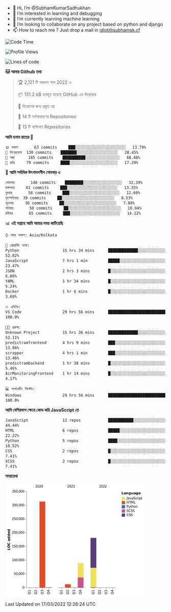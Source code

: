 - 👋 Hi, I’m @SubhamKumarSadhukhan
- 👀 I’m interested in learning and debugging
- 🌱 I’m currently learning machine learning
- 💞️ I’m looking to collaborate on any project based on python and django
- 📫 How to reach me ?
      Just drop a mail in idiot@subhamsk.cf

<!---
SubhamKumarSadhukhan/SubhamKumarSadhukhan is a ✨ special ✨ repository because its `README.md` (this file) appears on your GitHub profile.
You can click the Preview link to take a look at your changes.
--->


<!--START_SECTION:waka-->
![Code Time](http://img.shields.io/badge/Code%20Time-275%20hrs%2055%20mins-blue)

![Profile Views](http://img.shields.io/badge/%E0%A6%AA%E0%A7%8D%E0%A6%B0%E0%A7%8B%E0%A6%AB%E0%A6%BE%E0%A6%87%E0%A6%B2%20%E0%A6%A6%E0%A6%B0%E0%A7%8D%E0%A6%B6%E0%A6%A8-0-blue)

![Lines of code](https://img.shields.io/badge/%E0%A6%B9%E0%A7%8D%E0%A6%AF%E0%A6%BE%E0%A6%B2%E0%A7%8B%20%E0%A6%93%E0%A6%AF%E0%A6%BC%E0%A6%BE%E0%A6%B0%E0%A7%8D%E0%A6%B2%E0%A7%8D%E0%A6%A1%20%E0%A6%A5%E0%A7%87%E0%A6%95%E0%A7%87%20%E0%A6%86%E0%A6%AE%E0%A6%BF%20%E0%A6%B2%E0%A6%BF%E0%A6%96%E0%A7%87%E0%A6%9B%E0%A6%BF-597%20Thousand%20%E0%A6%95%E0%A7%8B%E0%A6%A1%E0%A7%87%E0%A6%B0%20%E0%A6%B2%E0%A6%BE%E0%A6%87%E0%A6%A8-blue)

**🐱 আমার Github তথ্য** 

> 🏆 2,121 টি অবদান সাল 2022 এ
 > 
> 📦 131.2 kB ব্যবহৃত হয়েছে GitHub এর স্টরেজের 
 > 
> 🚫 নিয়োগের জন্য প্রস্তুত নয়
 > 
> 📜 14 টি সর্বসাধারণের Repositories 
 > 
> 🔑 13 টি ব্যক্তিগত Repositories  
 > 
**আমি হলাম রাতের 🦉** 

```text
🌞 সকাল       63 commits     ███░░░░░░░░░░░░░░░░░░░░░░   13.79% 
🌆 দিনেরবেলা  130 commits    ███████░░░░░░░░░░░░░░░░░░   28.45% 
🌃 সন্ধা      185 commits    ██████████░░░░░░░░░░░░░░░   40.48% 
🌙 রাত্রি     79 commits     ████░░░░░░░░░░░░░░░░░░░░░   17.29%

```
📅 **আমি সর্বাধিক উৎপাদনশীল সোমবার এ** 

```text
সোমবার       148 commits    ████████░░░░░░░░░░░░░░░░░   32.39% 
মঙ্গলবার     61 commits     ███░░░░░░░░░░░░░░░░░░░░░░   13.35% 
বুধবার       58 commits     ███░░░░░░░░░░░░░░░░░░░░░░   12.69% 
বৃহস্পতিবার  39 commits     ██░░░░░░░░░░░░░░░░░░░░░░░   8.53% 
শুক্রবার     36 commits     ██░░░░░░░░░░░░░░░░░░░░░░░   7.88% 
শনিবার       50 commits     ██░░░░░░░░░░░░░░░░░░░░░░░   10.94% 
রবিবার       65 commits     ███░░░░░░░░░░░░░░░░░░░░░░   14.22%

```


📊 **এই সপ্তাহে আমি আমার সময় কাটিয়েছি** 

```text
⌚︎ সময় অঞ্চল: Asia/Kolkata

💬 প্রোগ্রামিং ভাষা: 
Python                   15 hrs 34 mins      █████████████░░░░░░░░░░░░   52.02% 
JavaScript               7 hrs 1 min         █████░░░░░░░░░░░░░░░░░░░░   23.47% 
JSON                     2 hrs 3 mins        █░░░░░░░░░░░░░░░░░░░░░░░░   6.88% 
YAML                     1 hr 34 mins        █░░░░░░░░░░░░░░░░░░░░░░░░   5.24% 
Docker                   1 hr 6 mins         █░░░░░░░░░░░░░░░░░░░░░░░░   3.69%

🔥 এডিটর: 
VS Code                  29 hrs 56 mins      █████████████████████████   100.0%

🐱‍💻 প্রকল্ম: 
Unknown Project          15 hrs 36 mins      █████████████░░░░░░░░░░░░   52.11% 
predictramfrontend       4 hrs 9 mins        ███░░░░░░░░░░░░░░░░░░░░░░   13.86% 
scrapper                 4 hrs 1 min         ███░░░░░░░░░░░░░░░░░░░░░░   13.46% 
predictrambackend        1 hr 38 mins        █░░░░░░░░░░░░░░░░░░░░░░░░   5.46% 
AirMonitoringFrontend    1 hr 14 mins        █░░░░░░░░░░░░░░░░░░░░░░░░   4.17%

💻 অপারেটিং সিস্টেম: 
Windows                  29 hrs 56 mins      █████████████████████████   100.0%

```

**আমি বেশিরভাগ ক্ষেত্রে কোড করি JavaScript তে** 

```text
JavaScript               12 repos            ███████████░░░░░░░░░░░░░░   44.44% 
HTML                     6 repos             █████░░░░░░░░░░░░░░░░░░░░   22.22% 
Python                   5 repos             ████░░░░░░░░░░░░░░░░░░░░░   18.52% 
CSS                      2 repos             █░░░░░░░░░░░░░░░░░░░░░░░░   7.41% 
SCSS                     2 repos             █░░░░░░░░░░░░░░░░░░░░░░░░   7.41%

```


**সময়রেখা**

![Chart not found](https://raw.githubusercontent.com/SubhamKumarSadhukhan/SubhamKumarSadhukhan/main/charts/bar_graph.png) 


 Last Updated on 17/03/2022 12:26:24 UTC
<!--END_SECTION:waka-->
